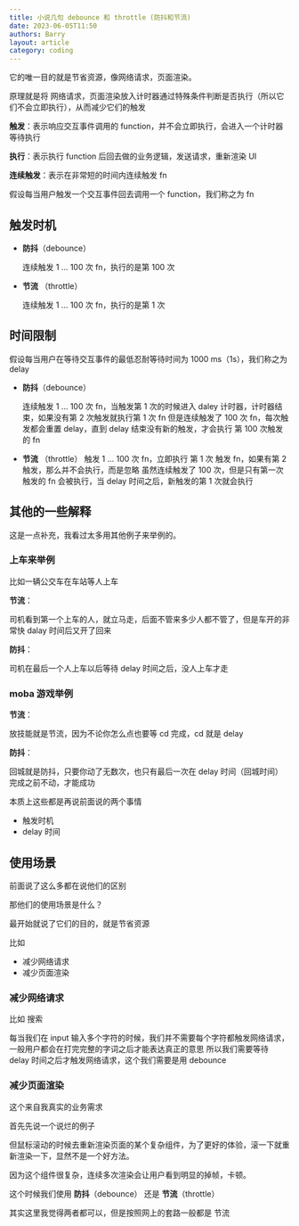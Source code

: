 ```yaml
---
title: 小说几句 debounce 和 throttle (防抖和节流)
date: 2023-06-05T11:50
authors: Barry
layout: article
category: coding
---
```


它的唯一目的就是节省资源，像网络请求，页面渲染。

原理就是将 网络请求，页面渲染放入计时器通过特殊条件判断是否执行（所以它们不会立即执行），从而减少它们的触发

**触发**：表示响应交互事件调用的 function，并不会立即执行，会进入一个计时器等待执行

**执行**：表示执行 function 后回去做的业务逻辑，发送请求，重新渲染 UI

**连续触发**：表示在非常短的时间内连续触发 fn

假设每当用户触发一个交互事件回去调用一个 function，我们称之为 fn

## 触发时机

- **防抖**（debounce）

  连续触发 1 ... 100 次 fn，执行的是第 100 次

- **节流** （throttle）

  连续触发 1 ... 100 次 fn，执行的是第 1 次

## 时间限制

假设每当用户在等待交互事件的最低忍耐等待时间为 1000 ms（1s），我们称之为 delay

- **防抖**（debounce）

  连续触发 1 ... 100 次 fn，当触发第 1 次的时候进入 daley 计时器，计时器结束，如果没有第 2 次触发就执行第 1 次 fn
  但是连续触发了 100 次 fn，每次触发都会重置 delay，直到 delay 结束没有新的触发，才会执行 第 100 次触发的 fn

- **节流** （throttle）
  触发 1 ... 100 次 fn，立即执行 第 1 次 触发 fn，如果有第 2 触发，那么并不会执行，而是忽略
  虽然连续触发了 100 次，但是只有第一次触发的 fn 会被执行，当 delay 时间之后，新触发的第 1 次就会执行

## 其他的一些解释

这是一点补充，我看过太多用其他例子来举例的。

### 上车来举例

比如一辆公交车在车站等人上车

**节流**：

司机看到第一个上车的人，就立马走，后面不管来多少人都不管了，但是车开的非常快 dalay 时间后又开了回来

**防抖**：

司机在最后一个人上车以后等待 delay 时间之后，没人上车才走

### moba 游戏举例

**节流**：

放技能就是节流，因为不论你怎么点也要等 cd 完成，cd 就是 delay

**防抖**：

回城就是防抖，只要你动了无数次，也只有最后一次在 delay 时间（回城时间）完成之前不动，才能成功

本质上这些都是再说前面说的两个事情

- 触发时机
- delay 时间

## 使用场景

前面说了这么多都在说他们的区别

那他们的使用场景是什么？

最开始就说了它们的目的，就是节省资源

比如

- 减少网络请求
- 减少页面渲染

### 减少网络请求

比如 搜索

每当我们在 input 输入多个字符的时候，我们并不需要每个字符都触发网络请求，一般用户都会在打完完整的字词之后才能表达真正的意思
所以我们需要等待 delay 时间之后才触发网络请求，这个我们需要是用 debounce

### 减少页面渲染

这个来自我真实的业务需求

首先先说一个说烂的例子

但鼠标滚动的时候去重新渲染页面的某个复杂组件，为了更好的体验，滚一下就重新渲染一下，显然不是一个好方法。

因为这个组件很复杂，连续多次渲染会让用户看到明显的掉帧，卡顿。

这个时候我们使用 **防抖**（debounce） 还是 **节流**（throttle）

其实这里我觉得两者都可以，但是按照网上的套路一般都是 节流
